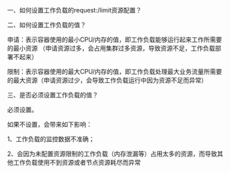 一、如何设置工作负载的request:/limit资源配置？


二、如何设置工作负载的值？

申请：表示容器使用的最小CPU/内存的值，即工作负载能够运行起来工作所需要的最小资源 （申请资源过多，会占用集群过多资源，导致资源不足，工作负载部署不起来）

限制：表示容器使用的最大CPU/内存的值，即工作负载处理最大业务流量所需要的最大资源（申请资源过少，会导致工作负载运行中因为资源不足而异常）



三、是否必须设置工作负载的值？

必须设置。

如果不设置，会带来如下影响：

1、工作负载的监控数据不准确；

2、会因为未配置资源限制的工作负载（内存泄漏等）占用太多的资源，而导致其他工作负载使用不到资源或者节点资源耗尽而异常

